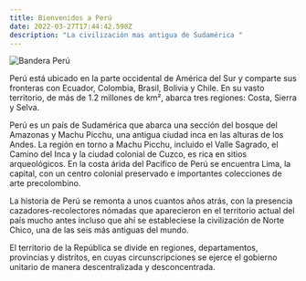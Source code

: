 ```yaml
---
title: Bienvenidos a Perú
date: 2022-03-27T17:44:42.598Z
description: "La civilización mas antigua de Sudamérica "
---
```



![Bandera Perú](../../src/images/banderaperú.png)



Perú está ubicado en la parte occidental de América del Sur y comparte sus fronteras con Ecuador, Colombia, Brasil, Bolivia y Chile. En su vasto territorio, de más de 1.2 millones de km², abarca tres regiones: Costa, Sierra y Selva.

Perú es un país de Sudamérica que abarca una sección del bosque del Amazonas y Machu Picchu, una antigua ciudad inca en las alturas de los Andes. La región en torno a Machu Picchu, incluido el Valle Sagrado, el Camino del Inca y la ciudad colonial de Cuzco, es rica en sitios arqueológicos. En la costa árida del Pacífico de Perú se encuentra Lima, la capital, con un centro colonial preservado e importantes colecciones de arte precolombino.

La historia de Perú se remonta a unos cuantos años atrás, con la presencia cazadores-recolectores nómadas que aparecieron en el territorio actual del país mucho antes incluso que ahí se estableciese la civilización de Norte Chico, una de las seis más antiguas del mundo.

El territorio de la República se divide en regiones, departamentos, provincias y distritos, en cuyas circunscripciones se ejerce el gobierno unitario de manera descentralizada y desconcentrada.